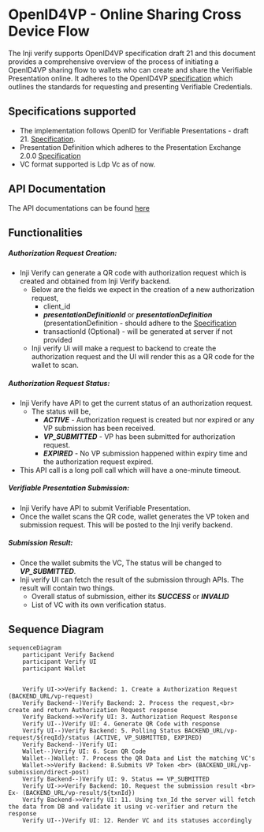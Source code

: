 # OpenID4VP - Online Sharing Cross Device Flow

The Inji verify supports OpenID4VP specification draft 21 and this document provides a comprehensive overview of the process of initiating a OpenID4VP sharing flow to
wallets who can create and share the Verifiable Presentation online. It adheres to the OpenID4VP [specification](https://openid.net/specs/openid-4-verifiable-presentations-1_0-21.html) which outlines the standards for
requesting and presenting Verifiable Credentials.

## Specifications supported
- The implementation follows OpenID for Verifiable Presentations - draft 21. [Specification](https://openid.net/specs/openid-4-verifiable-presentations-1_0-21.html).
- Presentation Definition which adheres to the Presentation Exchange 2.0.0 [Specification](https://identity.foundation/presentation-exchange/spec/v2.0.0)
- VC format supported is Ldp Vc as of now.

## API Documentation
The API documentations can be found [here](https://mosip.stoplight.io/docs/inji-verify/branches/main/)

## Functionalities
##### Authorization Request Creation:
- Inji Verify can generate a QR code with authorization request which is created and obtained from Inji Verify backend. 
  - Below are the fields we expect in the creation of a new authorization request,
      - client_id
      - **_presentationDefinitionId_** or **_presentationDefinition_** (presentationDefinition - should adhere to the [Specification](https://identity.foundation/presentation-exchange/spec/v2.0.0)
      - transactionId (Optional) - will be generated at server if not provided
  - Inji verify Ui will make a request to backend to create the authorization request and the UI will render this as a QR code for the wallet to scan.

#####  Authorization Request Status:
- Inji Verify have API to get the current status of an authorization request.
    - The status will be,
      - **_ACTIVE_** - Authorization request is created but nor expired or any VP submission has been received. 
      - **_VP_SUBMITTED_** - VP has been submitted for authorization request.
      - **_EXPIRED_** - No VP submission happened within expiry time and the authorization request expired.
- This API call is a long poll call which will have a one-minute timeout.

#####  Verifiable Presentation Submission:
- Inji Verify have API to submit Verifiable Presentation.
- Once the wallet scans the QR code, wallet generates the VP token and submission request. This will be posted to the Inji verify backend.

#####  Submission Result:
- Once the wallet submits the VC, The status will be changed to **_VP_SUBMITTED_**.
- Inji verify UI can fetch the result of the submission through APIs. The result will contain two things.
  - Overall status of submission, either its **_SUCCESS_** or **_INVALID_**
  - List of VC with its own verification status.

## Sequence Diagram
```mermaid    
sequenceDiagram
    participant Verify Backend
    participant Verify UI
    participant Wallet


    Verify UI->>Verify Backend: 1. Create a Authorization Request (BACKEND_URL/vp-request)
    Verify Backend--)Verify Backend: 2. Process the request,<br> create and return Authorization Request response
    Verify Backend->>Verify UI: 3. Authorization Request Response
    Verify UI--)Verify UI: 4. Generate QR Code with response
    Verify UI--)Verify Backend: 5. Polling Status BACKEND_URL/vp-request/${reqId}/status (ACTIVE, VP_SUBMITTED, EXPIRED)
    Verify Backend--)Verify UI: 
    Wallet--)Verify UI: 6. Scan QR Code
    Wallet--)Wallet: 7. Process the QR Data and List the matching VC's
    Wallet->>Verify Backend: 8.Submits VP Token <br> (BACKEND_URL/vp-submission/direct-post)
    Verify Backend--)Verify UI: 9. Status == VP_SUBMITTED
    Verify UI->>Verify Backend: 10. Request the submission result <br> Ex- (BACKEND_URL/vp-result/${txnId})
    Verify Backend->>Verify UI: 11. Using txn_Id the server will fetch the data from DB and validate it using vc-verifier and return the response
    Verify UI--)Verify UI: 12. Render VC and its statuses accordingly
    
```